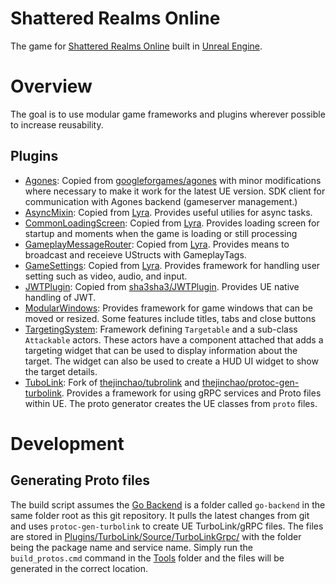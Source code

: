 # Shattered Realms Online
The game for [Shattered Realms Online](https://shatteredrealmsonline.com) built in [Unreal Engine](https://github.com/EpicGames/UnrealEngine).

# Overview
The goal is to use modular game frameworks and plugins wherever possible to increase reusability.

## Plugins
* [Agones](Plugins/Agones): Copied from [googleforgames/agones](https://github.com/googleforgames/agones) with minor modifications where necessary to make it work for the latest UE version. SDK client for communication with Agones backend (gameserver management.)
* [AsyncMixin](Plugins/AsyncMixin): Copied from [Lyra](https://github.com/EpicGames/UnrealEngine/blob/release/Samples/Games/Lyra/Plugins/AsyncMixin). Provides useful utilies for async tasks.
* [CommonLoadingScreen](Plugins/CommonLoadingScreen): Copied from [Lyra](https://github.com/EpicGames/UnrealEngine/blob/release/Samples/Games/Lyra/Plugins/CommonLoadingScreen). Provides loading screen for startup and moments when the game is
loading or still processing
* [GameplayMessageRouter](Plugins/GameplayMessageRouter): Copied from [Lyra](https://github.com/EpicGames/UnrealEngine/blob/release/Samples/Games/Lyra/Plugins/GameplayMessageRouter). Provides means to broadcast and receieve UStructs with GameplayTags.
* [GameSettings](Plugins/GameSettings): Copied from [Lyra](https://github.com/EpicGames/UnrealEngine/blob/release/Samples/Games/Lyra/Plugins/GameSettings). Provides framework for handling user setting such as video, audio, and input.
* [JWTPlugin](Plugins/JWTPlugin): Copied from [sha3sha3/JWTPlugin](https://github.com/sha3sha3/JWTPlugin). Provides UE native handling of JWT.
* [ModularWindows](Plugins/ModularWindows): Provides framework for game windows that can be moved or resized. Some features include titles, tabs and close buttons
* [TargetingSystem](Plugins/TargetingSystem): Framework defining `Targetable` and a sub-class `Attackable` actors. These actors have a component attached that adds a targeting widget that can be used to display information about the target. The widget can
also be used to create a HUD UI widget to show the target details. 
* [TuboLink](Plugins/TurboLink): Fork of [thejinchao/tubrolink](https://github.com/thejinchao/turbolink) and [thejinchao/protoc-gen-turbolink](https://github.com/thejinchao/protoc-gen-turbolink). Provides a framework for using gRPC services and Proto files within UE. The proto generator creates the UE classes from `proto` files.

# Development
## Generating Proto files
The build script assumes the [Go Backend](https://github.com/ShatteredRealms/go-backend) is a folder called `go-backend` in the same folder root as this git repository. It pulls the latest changes from git and uses `protoc-gen-turbolink` to create
UE TurboLink/gRPC files. The files are stored in [Plugins/TurboLink/Source/TurboLinkGrpc/](Plugins/TurboLink/Source/TurboLinkGrpc/) with the folder being the package name and service name. Simply run the `build_protos.cmd` command in the [Tools](Tools) folder
and the files will be generated in the correct location.

